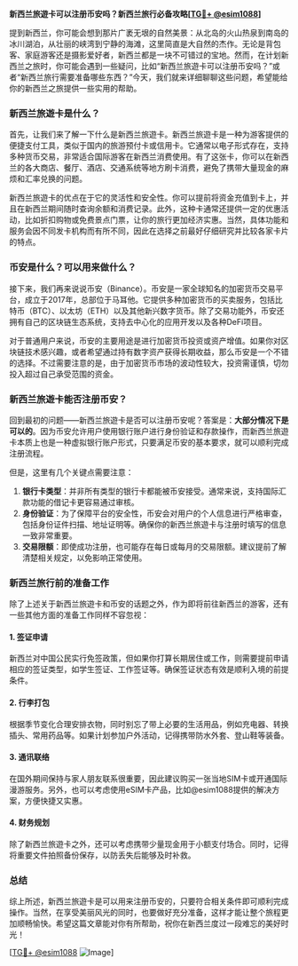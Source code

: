 **新西兰旅遊卡可以注册币安吗？新西兰旅行必备攻略[[TG💪+ @esim1088](https://t.me/s/esim1088)]**

提到新西兰，你可能会想到那片广袤无垠的自然美景：从北岛的火山热泉到南岛的冰川湖泊，从壮丽的峡湾到宁静的海滩，这里简直是大自然的杰作。无论是背包客、家庭游客还是摄影爱好者，新西兰都是一块不可错过的宝地。然而，在计划新西兰之旅时，你可能会遇到一些疑问，比如“新西兰旅遊卡可以注册币安吗？”或者“新西兰旅行需要准备哪些东西？”今天，我们就来详细聊聊这些问题，希望能给你的新西兰之旅提供一些实用的帮助。

### 新西兰旅遊卡是什么？

首先，让我们来了解一下什么是新西兰旅遊卡。新西兰旅遊卡是一种为游客提供的便捷支付工具，类似于国内的旅游预付卡或信用卡。它通常以电子形式存在，支持多种货币交易，非常适合国际游客在新西兰消费使用。有了这张卡，你可以在新西兰的各大商店、餐厅、酒店、交通系统等地方刷卡消费，避免了携带大量现金的麻烦和汇率兑换的问题。

新西兰旅遊卡的优点在于它的灵活性和安全性。你可以提前将资金充值到卡上，并且在新西兰期间随时查询余额和消费记录。此外，这种卡通常还提供一定的优惠活动，比如折扣购物或免费景点门票，让你的旅行更加经济实惠。当然，具体功能和服务会因不同发卡机构而有所不同，因此在选择之前最好仔细研究并比较各家卡片的特点。

### 币安是什么？可以用来做什么？

接下来，我们再来说说币安（Binance）。币安是一家全球知名的加密货币交易平台，成立于2017年，总部位于马耳他。它提供多种加密货币的买卖服务，包括比特币（BTC）、以太坊（ETH）以及其他新兴数字货币。除了交易功能外，币安还拥有自己的区块链生态系统，支持去中心化的应用开发以及各种DeFi项目。

对于普通用户来说，币安的主要用途是进行加密货币投资或资产增值。如果你对区块链技术感兴趣，或者希望通过持有数字资产获得长期收益，那么币安是一个不错的选择。不过需要注意的是，由于加密货币市场的波动性较大，投资需谨慎，切勿投入超过自己承受范围的资金。

### 新西兰旅遊卡能否注册币安？

回到最初的问题——新西兰旅遊卡是否可以注册币安呢？答案是：**大部分情况下是可以的**。因为币安允许用户使用银行账户进行身份验证和存款操作，而新西兰旅遊卡本质上也是一种虚拟银行账户形式，只要满足币安的基本要求，就可以顺利完成注册流程。

但是，这里有几个关键点需要注意：

1. **银行卡类型**：并非所有类型的银行卡都能被币安接受。通常来说，支持国际汇款功能的借记卡更容易通过审核。
2. **身份验证**：为了保障平台的安全性，币安会对用户的个人信息进行严格审查，包括身份证件扫描、地址证明等。确保你的新西兰旅遊卡与注册时填写的信息一致非常重要。
3. **交易限额**：即使成功注册，也可能存在每日或每月的交易限额。建议提前了解清楚相关规定，以免影响正常使用。

### 新西兰旅行前的准备工作

除了上述关于新西兰旅遊卡和币安的话题之外，作为即将前往新西兰的游客，还有一些其他方面的准备工作同样不容忽视：

#### 1. 签证申请
新西兰对中国公民实行免签政策，但如果你打算长期居住或工作，则需要提前申请相应的签证类型，如学生签证、工作签证等。确保签证状态有效是顺利入境的前提条件。

#### 2. 行李打包
根据季节变化合理安排衣物，同时别忘了带上必要的生活用品，例如充电器、转换插头、常用药品等。如果计划参加户外活动，记得携带防水外套、登山鞋等装备。

#### 3. 通讯联络
在国外期间保持与家人朋友联系很重要，因此建议购买一张当地SIM卡或开通国际漫游服务。另外，也可以考虑使用eSIM卡产品，比如@esim1088提供的解决方案，方便快捷又实惠。

#### 4. 财务规划
除了新西兰旅遊卡之外，还可以考虑携带少量现金用于小额支付场合。同时，记得将重要文件拍照备份保存，以防丢失后能够及时补救。

### 总结

综上所述，新西兰旅遊卡是可以用来注册币安的，只要符合相关条件即可顺利完成操作。当然，在享受美丽风光的同时，也要做好充分准备，这样才能让整个旅程更加顺畅愉快。希望这篇文章能对你有所帮助，祝你在新西兰度过一段难忘的美好时光！

[[TG💪+ @esim1088](https://t.me/s/esim1088) ![Image](https://i.postimg.cc/4NQfJmqS/Snipaste-2025-05-13-00-14-12.png)]